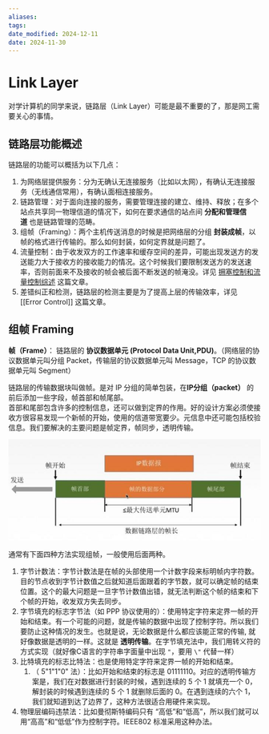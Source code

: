 ```yaml
---
aliases: 
tags: 
date_modified: 2024-12-11
date: 2024-11-30
---
```


# Link Layer

对学计算机的同学来说，链路层（Link Layer）可能是最不重要的了，那是网工需要关心的事情。

## 链路层功能概述

链路层的功能可以概括为以下几点：

1. 为网络层提供服务：分为无确认无连接服务（比如以太网），有确认无连接服务（无线通信常用），有确认面相连接服务。
2. 链路管理：对于面向连接的服务，需要管理连接的建立、维持、释放；在多个站点共享同一物理信道的情况下，如何在要求通信的站点间 **分配和管理信道** 也是链路管理的范畴。
3. 组帧（Framing）：两个主机传送消息的时候是把网络层的分组 **封装成帧**，以帧的格式进行传输的。那么如何封装，如何定界就是问题了。
4. 流量控制：由于收发双方的工作速率和缓存空间的差异，可能出现发送方的发送能力大于接收方的接收能力的情况。这个时候我们要限制发送方的发送速率，否则前面来不及接收的帧会被后面不断发送的帧淹没。详见 [拥塞控制和流量控制综述](https://www.jianguoyun.com/static/stackedit/Congestion%20Control%20and%20Flow%20Control.md) 这篇文章。
5. 差错纠正和检测，链路层的检测主要是为了提高上层的传输效率，详见 [[Error Control]] 这篇文章。

## 组帧 Framing

**帧（Frame）**： 链路层的 **协议数据单元 (Protocol Data Unit,PDU)**。（网络层的协议数据单元叫分组 Packet，传输层的协议数据单元叫 Message，TCP 的协议数据单元叫 Segment）

链路层的传输数据块叫做帧。是对 IP 分组的简单包装，在**IP分组（packet）** 的前后添加一些字段，帧首部和帧尾部。  
首部和尾部包含许多的控制信息，还可以做到定界的作用。好的设计方案必须使接收方很容易发现一个新帧的开始，使用的信道带宽要少。元信息中还可能包括校验信息。我们要解决的主要问题是帧定界，帧同步，透明传输。

![](../../static/1615118128709.jpg)

通常有下面四种方法实现组帧，一般使用后面两种。

1. 字节计数法：字节计数法是在帧的头部使用一个计数字段来标明帧内字符数。目的节点收到字节计数值之后就知道后面跟着的字节数，就可以确定帧的结束位置。这个的最大问题是一旦字节计数值出错，就无法判断这个帧的结束和下个帧的开始，收发双方失去同步。
2. 字节填充的标志字节法（如 PPP 协议使用的）：使用特定字符来定界一帧的开始和结束。有一个可能的问题，就是传输的数据中出现了控制字符。所以我们要防止这种情况的发生。也就是说，无论数据是什么都应该能正常的传输, 就好像数据是透明的一样。这就是 **透明传输**。在字节填充法中，我们用转义符的方式实现（就好像C语言的字符串字面量中出现 `"`，要用 `\"` 代替一样）
3. 比特填充的标志比特法：也是使用特定字符来定界一帧的开始和结束。
    1. （ 5"1"1"0" 法）：比如开始和结束的标志是 01111110。对应的透明传输方案是，我们在对数据进行封装的时候，遇到连续的 5 个 1 就填充一个 0，解封装的时候遇到连续的 5 个 1 就删除后面的 0。在遇到连续的六个 1，我们就知道到达了边界了，这种方法很适合用硬件来实现。
4. 物理层编码违禁法：比如曼彻斯特编码只有 “高低”和“低高”，所以我们就可以用“高高”和“低低”作为控制字符。IEEE802 标准采用这种办法。
